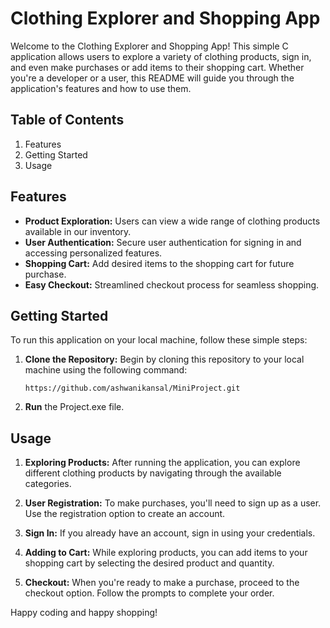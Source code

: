# Clothing Explorer and Shopping App

Welcome to the Clothing Explorer and Shopping App! This simple C application allows users to explore a variety of clothing products, sign in, and even make purchases or add items to their shopping cart. Whether you're a developer or a user, this README will guide you through the application's features and how to use them.

## Table of Contents
1. Features
2. Getting Started
3. Usage

## Features
+ **Product Exploration:** Users can view a wide range of clothing products available in our inventory.
+ **User Authentication:** Secure user authentication for signing in and accessing personalized features.
+ **Shopping Cart:** Add desired items to the shopping cart for future purchase.
+ **Easy Checkout:** Streamlined checkout process for seamless shopping.

## Getting Started

To run this application on your local machine, follow these simple steps:

1. **Clone the Repository:** Begin by cloning this repository to your local machine using the following command:
    ```
   https://github.com/ashwanikansal/MiniProject.git
   ```
3. **Run** the Project.exe file.

## Usage
1. **Exploring Products:** After running the application, you can explore different clothing products by navigating through the available categories.

2. **User Registration:** To make purchases, you'll need to sign up as a user. Use the registration option to create an account.

3. **Sign In:** If you already have an account, sign in using your credentials.

4. **Adding to Cart:** While exploring products, you can add items to your shopping cart by selecting the desired product and quantity.

5. **Checkout:** When you're ready to make a purchase, proceed to the checkout option. Follow the prompts to complete your order.

Happy coding and happy shopping!




